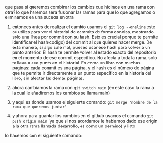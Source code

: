 que pasa si queremos combinar los cambios que hicimos en una rama con otra? 
lo que haremos sera fusionar las ramas para que lo que agregamos o eliminamos en una suceda en otra

1. entonces antes de realizar el cambio usamos el `git log --oneline` este se utiliza para ver el historial de commits de forma concisa, mostrando solo una línea por commit con su hash. Esto es crucial porque te permite identificar el hash(codigo) del commit al que quieres hacer merge. De esta manera, si algo sale mal, puedes usar ese hash para volver a un punto anterior. El hash te permite volver al estado exacto del repositorio en el momento de ese commit específico. No afecta a toda la rama, solo te lleva a ese punto en el historial. Es como un libro con muchas páginas: cada commit es una página, y el hash es el número de página que te permite ir directamente a un punto específico en la historia del libro, sin afectar las demás páginas.

2. ahora cambiamos la rama con `git switch main` (en este caso la rama a la cual le añadiremos los cambios se llama main) 
3. y aqui es donde usamos el siguiente comando: `git merge "nombre de la rama que queremos juntar"` 
4. y ahora para guardar los cambios en el github usamos el comando `git push origin main` (ya que si nos acordamos le habiamos dado ese origin a la otra rama llamada desarrollo, es como un permiso) y listo 



lo hacemos con el siguiente comando:
